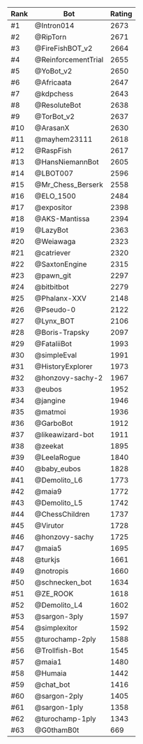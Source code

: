 Rank|Bot|Rating
---|---|---
#1|@Intron014|2673
#2|@RipTorn|2671
#3|@FireFishBOT_v2|2664
#4|@ReinforcementTrial|2655
#5|@YoBot_v2|2650
#6|@Africaata|2647
#7|@kdpchess|2643
#8|@ResoluteBot|2638
#9|@TorBot_v2|2637
#10|@ArasanX|2630
#11|@mayhem23111|2618
#12|@RaspFish|2617
#13|@HansNiemannBot|2605
#14|@LBOT007|2596
#15|@Mr_Chess_Berserk|2558
#16|@ELO_1500|2484
#17|@expositor|2398
#18|@AKS-Mantissa|2394
#19|@LazyBot|2363
#20|@Weiawaga|2323
#21|@catriever|2320
#22|@SaxtonEngine|2315
#23|@pawn_git|2297
#24|@bitbitbot|2279
#25|@Phalanx-XXV|2148
#26|@Pseudo-0|2122
#27|@Lynx_BOT|2106
#28|@Boris-Trapsky|2097
#29|@FataliiBot|1993
#30|@simpleEval|1991
#31|@HistoryExplorer|1973
#32|@honzovy-sachy-2|1967
#33|@eubos|1952
#34|@jangine|1946
#35|@matmoi|1936
#36|@GarboBot|1912
#37|@likeawizard-bot|1911
#38|@zeekat|1895
#39|@LeelaRogue|1840
#40|@baby_eubos|1828
#41|@Demolito_L6|1773
#42|@maia9|1772
#43|@Demolito_L5|1742
#44|@ChessChildren|1737
#45|@Virutor|1728
#46|@honzovy-sachy|1725
#47|@maia5|1695
#48|@turkjs|1661
#49|@notropis|1660
#50|@schnecken_bot|1634
#51|@ZE_ROOK|1618
#52|@Demolito_L4|1602
#53|@sargon-3ply|1597
#54|@simplexitor|1592
#55|@turochamp-2ply|1588
#56|@Trollfish-Bot|1545
#57|@maia1|1480
#58|@Humaia|1442
#59|@chat_bot|1416
#60|@sargon-2ply|1405
#61|@sargon-1ply|1358
#62|@turochamp-1ply|1343
#63|@G0thamB0t|669
